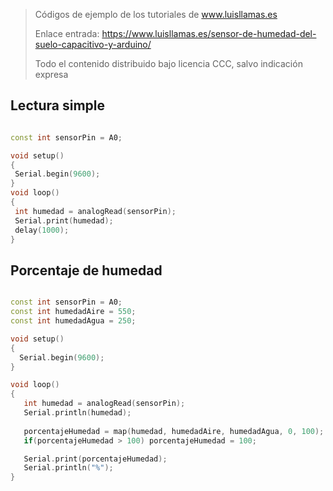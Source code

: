 > Códigos de ejemplo de los tutoriales de www.luisllamas.es
>
> Enlace entrada: https://www.luisllamas.es/sensor-de-humedad-del-suelo-capacitivo-y-arduino/
>
> Todo el contenido distribuido bajo licencia CCC, salvo indicación expresa


## Lectura simple
```cpp
const int sensorPin = A0;

void setup()
{
 Serial.begin(9600);
}
void loop()
{
 int humedad = analogRead(sensorPin);
 Serial.print(humedad);
 delay(1000);
}
```



## Porcentaje de humedad
```cpp
const int sensorPin = A0;
const int humedadAire = 550;
const int humedadAgua = 250;

void setup() 
{
  Serial.begin(9600);
}

void loop() 
{
   int humedad = analogRead(sensorPin);
   Serial.println(humedad);
   
   porcentajeHumedad = map(humedad, humedadAire, humedadAgua, 0, 100);
   if(porcentajeHumedad > 100) porcentajeHumedad = 100;

   Serial.print(porcentajeHumedad);
   Serial.println("%"); 
}
```



